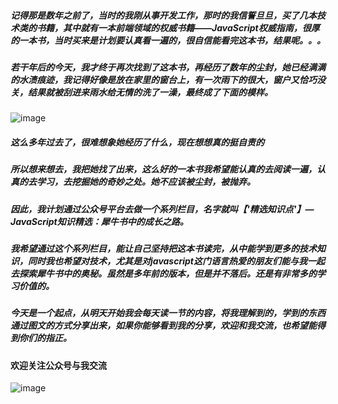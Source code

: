 #####      记得那是数年之前了，当时的我刚从事开发工作，那时的我信誓旦旦，买了几本技术类的书籍，其中就有一本前端领域的权威书籍——JavaScript权威指南，很厚的一本书，当时买来是计划要认真看一遍的，很自信能看完这本书，结果呢。。。

   #####   若干年后的今天，我才终于再次找到了这本书，再经历了数年的尘封，她已经满满的水渍痕迹，我记得好像是放在家里的窗台上，有一次雨下的很大，窗户又恰巧没关，结果就被刮进来雨水给无情的洗了一澡，最终成了下面的模样。
![image](https://github.com/user-attachments/assets/67f1b499-55b6-4944-b898-b085cce7853f)


#####  这么多年过去了，很难想象她经历了什么，现在想想真的挺自责的

#####  所以想来想去，我把她找了出来，这么好的一本书我希望能认真的去阅读一遍，认真的去学习，去挖掘她的奇妙之处。她不应该被尘封，被抛弃。

#####  因此，我计划通过公众号平台去做一个系列栏目，名字就叫【'精选知识点'】—JavaScript知识精选：犀牛书中的成长之路。

 #####  我希望通过这个系列栏目，能让自己坚持把这本书读完，从中能学到更多的技术知识，同时我也希望对技术，尤其是对javascript这门语言热爱的朋友们能与我一起去探索犀牛书中的奥秘。虽然是多年前的版本，但是并不落后。还是有非常多的学习价值的。

   #####   今天是一个起点，从明天开始我会每天读一节的内容，将我理解到的，学到的东西通过图文的方式分享出来，如果你能够看到我的分享，欢迎和我交流，也希望能得到你们的指正。
   ####  欢迎关注公众号与我交流
![image](https://github.com/user-attachments/assets/9a2ea9c4-d5ea-4990-94a0-ce5900344bef)
